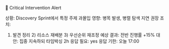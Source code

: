 🎯 Critical Intervention Alert

상황: Discovery Sprint에서 특정 주제 과몰입
영향: 병목 발생, 병렬 탐색 지연
권장 조치:
1) 발견 정리 2) 리소스 재배분 3) 우선순위 재조정
예상 결과: 전반 진행률 +15%
대안: 집중 지속하되 타임박싱 2h
응답 필요: yes
응답 기한: 오늘 17:00
